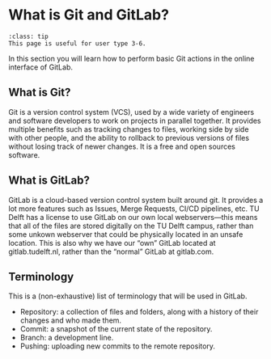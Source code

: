 # What is Git and GitLab?

```{admonition} User types
:class: tip
This page is useful for user type 3-6.
```

In this section you will learn how to perform basic Git actions in the online interface of GitLab.

## What is Git?

Git is a version control system (VCS), used by a wide variety of engineers and software developers to work on projects in parallel together. It provides multiple benefits such as tracking changes to files, working side by side with other people, and the ability to rollback to previous versions of files without losing track of newer changes. It is a free and open sources software.

## What is GitLab?

GitLab is a cloud-based version control system built around git. It provides a lot more features such as Issues, Merge Requests, CI/CD pipelines, etc. TU Delft has a license to use GitLab on our own local webservers—this means that all of the files are stored digitally on the TU Delft campus, rather than some unkown webserver that could be physically located in an unsafe location. This is also why we have our “own” GitLab located at gitlab.tudelft.nl, rather than the “normal” GitLab at gitlab.com.

## Terminology
This is a (non-exhaustive) list of terminology that will be used in GitLab.

- Repository: a collection of files and folders, along with a history of their changes and who made them. 
- Commit: a snapshot of the current state of the repository.
- Branch: a development line.
- Pushing: uploading new commits to the remote repository.